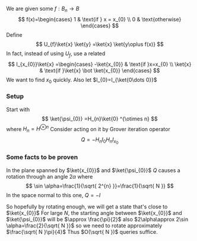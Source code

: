 We are given some $f:B_{n}\to B$
$$
f(x)=\begin{cases}
1 & \text{if } x = x_{0} \\
0 & \text{otherwise}
\end{cases}
$$
Define 
$$
U_{f}\ket{x} \ket{y} =\ket{x} \ket{y\oplus f(x)}
$$
In fact, instead of using $U_{f}$, use a related 
$$
I_{x_{0}}\ket{x} =\begin{cases}
-\ket{x_{0}}  & \text{if }x=x_{0} \\
\ket{x}  & \text{if }\ket{x} \bot \ket{x_{0}} 
\end{cases}
$$
We want to find $x_{0}$ quickly.
Also let $I_{0}=I_{\ket{0\dots 0}}$

### Setup
Start with
$$
\ket{\psi_{0}} =H_{n}\ket{0} ^{\otimes n}
$$
where $H_{n}=H^{\otimes n}$
Consider acting on it by Grover iteration operator
$$
Q=-H_{n}I_{0}H_{n}I_{x_{0}}
$$
### Some facts to be proven
In the plane spanned by $\ket{x_{0}}$ and $\ket{\psi_{0}}$ $Q$ causes a rotation through an angle $2\alpha$ where
$$
\sin \alpha=\frac{1}{\sqrt{ 2^{n} }}=\frac{1}{\sqrt{ N }}
$$
In the space normal to this one, $Q=-I$

So hopefully by rotating enough, we will get a state that's close to $\ket{x_{0}}$
For large $N$, the starting angle between $\ket{x_{0}}$ and $\ket{\psi_{0}}$ will be $\approx \frac{\pi}{2}$ 
also $2\alpha\approx 2\sin \alpha=\frac{2}{\sqrt{ N }}$
so we need to rotate approximately $\frac{\sqrt{ N }\pi}{4}$
Thus $O(\sqrt{ N })$ queries suffice.
